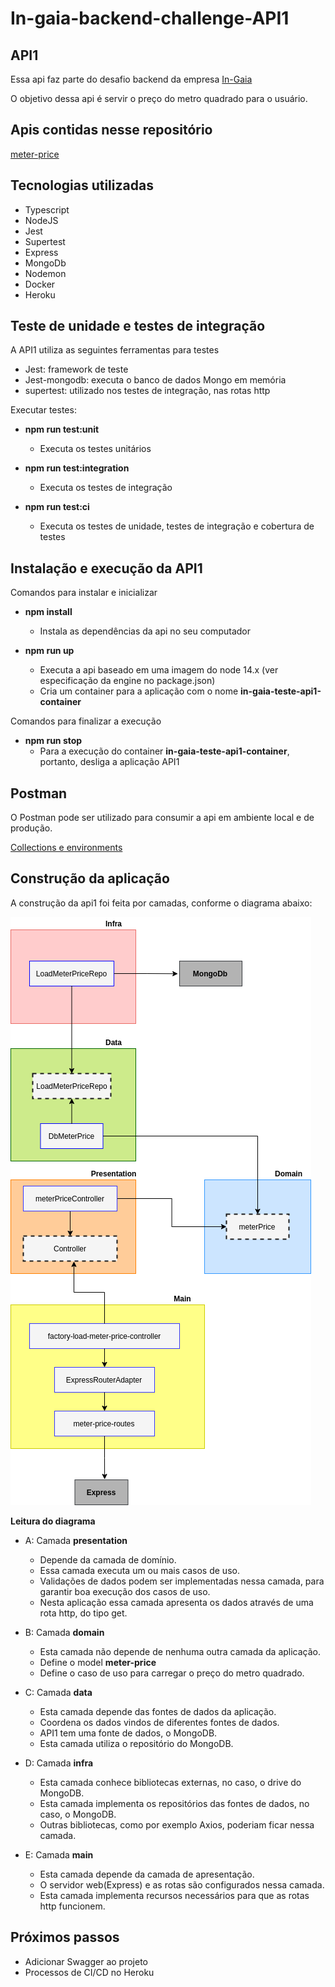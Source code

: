 # In-gaia-backend-challenge-**API1**

## API1

Essa api faz parte do desafio backend da empresa [In-Gaia](https://github.com/ingaia/backend-challenge)

O objetivo dessa api é servir o preço do metro quadrado para o usuário.

## Apis contidas nesse repositório

[meter-price](./requirements/meter-price.md)

## Tecnologias utilizadas

  - Typescript
  - NodeJS
  - Jest
  - Supertest
  - Express
  - MongoDb
  - Nodemon
  - Docker
  - Heroku

## Teste de unidade e testes de integração

A API1 utiliza as seguintes ferramentas para testes

  - Jest: framework de teste
  - Jest-mongodb: executa o  banco de dados Mongo em memória
  - supertest: utilizado nos testes de integração, nas rotas http

Executar testes: 

  - **npm run test:unit**
    - Executa os testes unitários

  - **npm run test:integration**
    - Executa os testes de integração

  - **npm run test:ci**
    - Executa os testes de unidade, testes de integração e cobertura de testes

## Instalação e execução da API1

Comandos para instalar e inicializar

 - **npm install**
   - Instala as dependências da api no seu computador
 
 - **npm run up**
   - Executa a api baseado em uma imagem do node 14.x (ver especificação da engine no package.json)
   - Cria um container para a aplicação com o nome **in-gaia-teste-api1-container**
  
Comandos para finalizar a execução

  - **npm run stop**
    - Para a execução do container **in-gaia-teste-api1-container**, portanto, desliga a aplicação API1

## Postman

O Postman pode ser utilizado para consumir a api em ambiente local e de produção.

[Collections e environments](./postman)

## Construção da aplicação

A construção da api1 foi feita por camadas, conforme o diagrama abaixo: 

[![alt text](./public/img/api1-arch-diagram.png "Veja o diagrama no draw.io")](https://drive.google.com/file/d/1zsaOih1rj_u8vJYxNeGPnNlu8J2ualaG/view?usp=sharing)

**Leitura do diagrama**

 - A: Camada **presentation**
    - Depende da camada de domínio.
    - Essa camada executa um ou mais casos de uso.
    - Validações de dados podem ser implementadas nessa camada, para garantir boa execução dos casos de uso.
    - Nesta aplicação essa camada apresenta os dados através de uma rota http, do tipo get.

 - B: Camada **domain**
    - Esta camada não depende de nenhuma outra camada da aplicação.
    - Define o model __meter-price__
    - Define o caso de uso para carregar o preço do metro quadrado.
  
 - C: Camada **data**
    - Esta camada depende das fontes de dados da aplicação.
    - Coordena os dados vindos de diferentes fontes de dados.
    - API1 tem uma fonte de dados, o MongoDB.
    - Esta camada utiliza o repositório do MongoDB.

 - D: Camada **infra**
    - Esta camada conhece bibliotecas externas, no caso, o drive do MongoDB.
    - Esta camada implementa os repositórios das fontes de dados, no caso, o MongoDB.
    - Outras bibliotecas, como por exemplo Axios, poderiam ficar nessa camada.
  
 - E: Camada **main**
    - Esta camada depende da camada de apresentação.
    - O servidor web(Express) e as rotas são configurados nessa camada.
    - Esta camada implementa recursos necessários para que as rotas http funcionem.

## Próximos passos

 - Adicionar Swagger ao projeto
 - Processos de CI/CD no Heroku